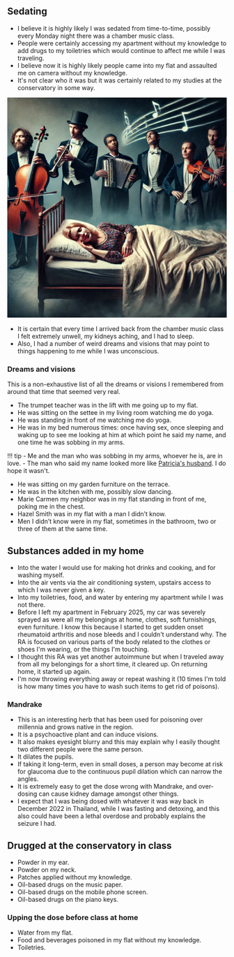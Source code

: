 ## Sedating

- I believe it is highly likely I was sedated from time-to-time, possibly every Monday night there was a chamber music class.
- People were certainly accessing my apartment without my knowledge to add drugs to my toiletries which would continue to affect me while I was traveling.
- I believe now it is highly likely people came into my flat and assaulted me on camera without my knowledge.
- It's not clear who it was but it was certainly related to my studies at the conservatory in some way.

![Sedating me and coming into my room](../content/images/sedating/sedating-0.png)

- It is certain that every time I arrived back from the chamber music class I felt extremely unwell, my kidneys aching, and I had to sleep.
- Also, I had a number of weird dreams and visions that may point to things happening to me while I was unconscious.

### Dreams and visions 

This is a non-exhaustive list of all the dreams or visions I remembered from around that time that seemed very real.

- The trumpet teacher was in the lift with me going up to my flat.
- He was sitting on the settee in my living room watching me do yoga.
- He was standing in front of me watching me do yoga.
- He was in my bed numerous times: once having sex, once sleeping and waking up to see me looking at him at which point he said my name, and one time he was sobbing in my arms.

!!! tip
    - Me and the man who was sobbing in my arms, whoever he is, are in love.
    - The man who said my name looked more like [Patricia's husband](../content/images/p-and-dodgy-bloke-2.PNG). I do hope it wasn't.
    
- He was sitting on my garden furniture on the terrace.
- He was in the kitchen with me, possibly slow dancing.
- Marie Carmen my neighbor was in my flat standing in front of me, poking me in the chest.
- Hazel Smith was in my flat with a man I didn’t know.
- Men I didn’t know were in my flat, sometimes in the bathroom, two or three of them at the same time.

## Substances added in my home

- Into the water I would use for making hot drinks and cooking, and for washing myself.
- Into the air vents via the air conditioning system, upstairs access to which I was never given a key.
- Into my toiletries, food, and water by entering my apartment while I was not there.
- Before I left my apartment in February 2025, my car was severely sprayed as were all my belongings at home, clothes, soft furnishings, even furniture. I know this because I started to get sudden onset rheumatoid arthritis and nose bleeds and I couldn't understand why. The RA is focused on various parts of the body related to the clothes or shoes I'm wearing, or the things I'm touching.
- I thought this RA was yet another autoimmune but when I traveled away from all my belongings for a short time, it cleared up. On returning home, it started up again.
- I'm now throwing everything away or repeat washing it (10 times I'm told is how many times you have to wash such items to get rid of poisons).

### Mandrake

- This is an interesting herb that has been used for poisoning over millennia and grows native in the region.
- It is a psychoactive plant and can induce visions.
- It also makes eyesight blurry and this may explain why I easily thought two different people were the same person.
- It dilates the pupils.
- If taking it long-term, even in small doses, a person may become at risk for glaucoma due to the continuous pupil dilation which can narrow the angles.
- It is extremely easy to get the dose wrong with Mandrake, and over-dosing can cause kidney damage amongst other things.
- I expect that I was being dosed with whatever it was way back in December 2022 in Thailand, while I was fasting and detoxing, and this also could have been a lethal overdose and probably explains the seizure I had.

## Drugged at the conservatory in class

- Powder in my ear.
- Powder on my neck.
- Patches applied without my knowledge.
- Oil-based drugs on the music paper.
- Oil-based drugs on the mobile phone screen.
- Oil-based drugs on the piano keys.

### Upping the dose before class at home

- Water from my flat.
- Food and beverages poisoned in my flat without my knowledge.
- Toiletries.
